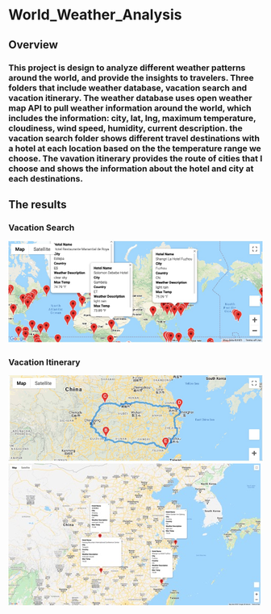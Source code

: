 # World_Weather_Analysis

## Overview

### This project is design to analyze different weather patterns around the world, and provide the insights to travelers. Three folders that include weather database, vacation search and vacation itinerary. The weather database uses open weather map API to pull weather information around the world, which includes the information: city, lat, lng, maximum temperature, cloudiness, wind speed, humidity, current description. the vacation search folder shows different travel destinations with a hotel at each location based on the the temperature range we choose. The vavation itinerary provides the route of cities that I choose and shows the information about the hotel and city at each destinations.

## The results

### Vacation Search
![Vacation Search](/Vacation_Search/WeatherPy_vacation_map.png)

### Vacation Itinerary
![Travel Map](/Vacation_Itinerary/WeatherPy_travel_map.png)
![Travel Map Marker](/Vacation_Itinerary/WeatherPy_travel_map_markers.png)